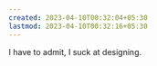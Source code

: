 ```yaml
---
created: 2023-04-10T00:32:04+05:30
lastmod: 2023-04-10T00:32:16+05:30
---
```


I have to admit, I suck at designing.
